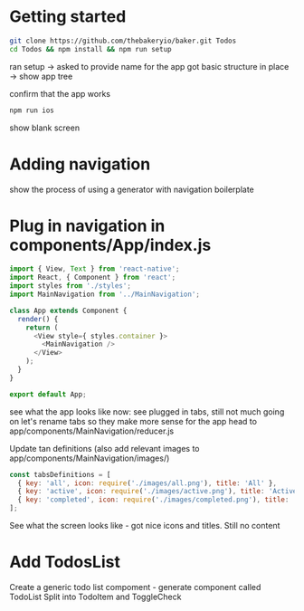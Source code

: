 # Getting started

```sh
git clone https://github.com/thebakeryio/baker.git Todos
cd Todos && npm install && npm run setup 
```

ran setup -> asked to provide name for the app
got basic structure in place -> show app tree


confirm that the app works

```sh
npm run ios
```

show blank screen

# Adding navigation

show the process of using a generator with navigation boilerplate

# Plug in navigation in components/App/index.js

```javascript
import { View, Text } from 'react-native';
import React, { Component } from 'react';
import styles from './styles';
import MainNavigation from '../MainNavigation';

class App extends Component {
  render() {
    return (
      <View style={ styles.container }>
        <MainNavigation />
      </View>
    );
  }
}

export default App;
```

see what the app looks like now: see plugged in tabs, still not much going on
let's rename tabs so they make more sense for the app 
head to app/components/MainNavigation/reducer.js

Update tan definitions (also add relevant images to app/components/MainNavigation/images/)

```javascript
const tabsDefinitions = [
  { key: 'all', icon: require('./images/all.png'), title: 'All' },
  { key: 'active', icon: require('./images/active.png'), title: 'Active' },
  { key: 'completed', icon: require('./images/completed.png'), title: 'Completed' }
];
```

See what the screen looks like - got nice icons and titles. Still no content

# Add TodosList

Create a generic todo list compoment - generate component called TodoList 
Split into TodoItem and ToggleCheck
